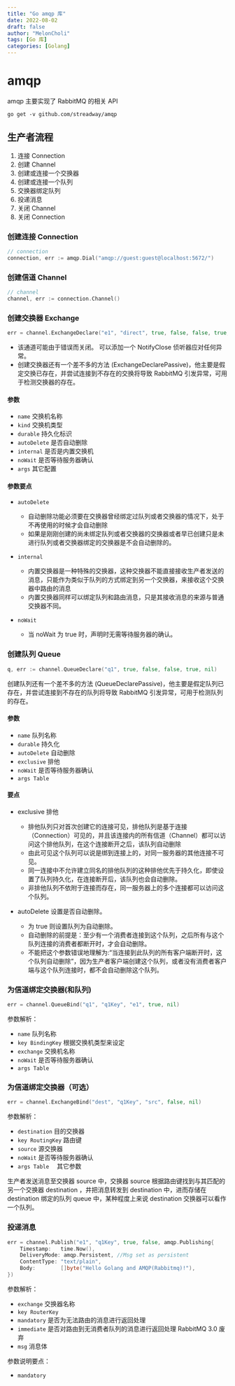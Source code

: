 ```yaml
---
title: "Go amqp 库"
date: 2022-08-02
draft: false
author: "MelonCholi"
tags: [Go 库]
categories: [Golang]
---
```


# amqp

amqp 主要实现了 RabbitMQ 的相关 API

```shell
go get -v github.com/streadway/amqp
```

## 生产者流程

1. 连接 Connection
2. 创建 Channel
3. 创建或连接一个交换器
4. 创建或连接一个队列
5. 交换器绑定队列
6. 投递消息
7. 关闭 Channel
8. 关闭 Connection

### 创建连接 Connection

```go
// connection
connection, err := amqp.Dial("amqp://guest:guest@localhost:5672/")
```

### 创建信道 Channel

```go
// channel
channel, err := connection.Channel()
```

### 创建交换器 Exchange

```go
err = channel.ExchangeDeclare("e1", "direct", true, false, false, true, nil)
```

- 该通道可能由于错误而关闭。 可以添加一个 NotifyClose 侦听器应对任何异常。
- 创建交换器还有一个差不多的方法 (ExchangeDeclarePassive)，他主要是假定交换已存在，并尝试连接到不存在的交换将导致 RabbitMQ 引发异常，可用于检测交换器的存在。

#### 参数

- `name` 交换机名称
- `kind` 交换机类型
- `durable` 持久化标识
- `autoDelete` 是否自动删除
- `internal` 是否是内置交换机
- `noWait` 是否等待服务器确认
- `args` 其它配置

#### 参数要点

- `autoDelete`
  - 自动删除功能必须要在交换器曾经绑定过队列或者交换器的情况下，处于不再使用的时候才会自动删除
  - 如果是刚刚创建的尚未绑定队列或者交换器的交换器或者早已创建只是未进行队列或者交换器绑定的交换器是不会自动删除的。

- `internal `
  - 内置交换器是一种特殊的交换器，这种交换器不能直接接收生产者发送的消息，只能作为类似于队列的方式绑定到另一个交换器，来接收这个交换器中路由的消息
  - 内置交换器同样可以绑定队列和路由消息，只是其接收消息的来源与普通交换器不同。

- `noWait`
  - 当 noWait 为 true 时，声明时无需等待服务器的确认。

### 创建队列 Queue

```go
q, err := channel.QueueDeclare("q1", true, false, false, true, nil)
```

创建队列还有一个差不多的方法 (QueueDeclarePassive)，他主要是假定队列已存在，并尝试连接到不存在的队列将导致 RabbitMQ 引发异常，可用于检测队列的存在。

#### 参数

- `name` 队列名称
- `durable` 持久化
- `autoDelete` 自动删除
- `exclusive` 排他
- `noWait` 是否等待服务器确认
- `args Table`

#### 要点

- exclusive 排他
  - 排他队列只对首次创建它的连接可见，排他队列是基于连接（Connection）可见的，并且该连接内的所有信道（Channel）都可以访问这个排他队列，在这个连接断开之后，该队列自动删除
  - 由此可见这个队列可以说是绑到连接上的，对同一服务器的其他连接不可见。
  - 同一连接中不允许建立同名的排他队列的这种排他优先于持久化，即使设置了队列持久化，在连接断开后，该队列也会自动删除。
  - 非排他队列不依附于连接而存在，同一服务器上的多个连接都可以访问这个队列。

- autoDelete 设置是否自动删除。
  - 为 true 则设置队列为自动删除。
  - 自动删除的前提是：至少有一个消费者连接到这个队列，之后所有与这个队列连接的消费者都断开时，才会自动删除。
  - 不能把这个参数错误地理解为:“当连接到此队列的所有客户端断开时，这个队列自动删除”，因为生产者客户端创建这个队列，或者没有消费者客户端与这个队列连接时，都不会自动删除这个队列。

### 为信道绑定交换器(和队列)

```go
err = channel.QueueBind("q1", "q1Key", "e1", true, nil)
```

参数解析：

- `name` 队列名称
- `key BindingKey` 根据交换机类型来设定
- `exchange` 交换机名称
- `noWait` 是否等待服务器确认
- `args Table`

### 为信道绑定交换器（可选）

```go
err = channel.ExchangeBind("dest", "q1Key", "src", false, nil)
```

参数解析：

- `destination` 目的交换器
- `key RoutingKey` 路由键
- `source` 源交换器
- `noWait` 是否等待服务器确认
- `args Table` 　其它参数

生产者发送消息至交换器 source 中，交换器 source 根据路由键找到与其匹配的另一个交换器 destination ，井把消息转发到 destination 中，进而存储在 destination 绑定的队列 queue 中，某种程度上来说 destination 交换器可以看作一个队列。

### 投递消息

```go
err = channel.Publish("e1", "q1Key", true, false, amqp.Publishing{
    Timestamp:   time.Now(),
    DeliveryMode: amqp.Persistent, //Msg set as persistent
    ContentType: "text/plain",
    Body:        []byte("Hello Golang and AMQP(Rabbitmq)!"),
})
```

参数解析：

- `exchange` 交换器名称
- `key RouterKey`
- `mandatory` 是否为无法路由的消息进行返回处理
- `immediate` 是否对路由到无消费者队列的消息进行返回处理 RabbitMQ 3.0 废弃
- `msg` 消息体

参数说明要点：

- `mandatory`
